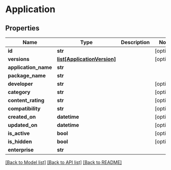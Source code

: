 # Application

## Properties
Name | Type | Description | Notes
------------ | ------------- | ------------- | -------------
**id** | **str** |  | [optional] 
**versions** | [**list[ApplicationVersion]**](ApplicationVersion.md) |  | [optional] 
**application_name** | **str** |  | 
**package_name** | **str** |  | 
**developer** | **str** |  | [optional] 
**category** | **str** |  | [optional] 
**content_rating** | **str** |  | [optional] 
**compatibility** | **str** |  | [optional] 
**created_on** | **datetime** |  | [optional] 
**updated_on** | **datetime** |  | [optional] 
**is_active** | **bool** |  | [optional] 
**is_hidden** | **bool** |  | [optional] 
**enterprise** | **str** |  | 

[[Back to Model list]](../README.md#documentation-for-models) [[Back to API list]](../README.md#documentation-for-api-endpoints) [[Back to README]](../README.md)


